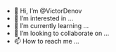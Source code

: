 - 👋 Hi, I’m @VictorDenov
- 👀 I’m interested in ...
- 🌱 I’m currently learning ...
- 💞️ I’m looking to collaborate on ...
- 📫 How to reach me ...

<!---
VictorDenov/VictorDenov is a ✨ special ✨ repository because its `README.md` (this file) appears on your GitHub profile.
You can click the Preview link to take a look at your changes.
--->
